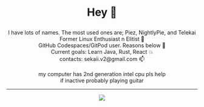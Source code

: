# <p align="center">Hey 👋</p>
<p align="center">
  I have lots of names. The most used ones are; Piez, NightlyPie, and Telekai<br>
  Former Linux Enthusiast n Elitist 🐧<br>
  GitHub Codespaces/GitPod user. Reasons below 🎸<br>
  Current goals: Learn Java, Rust, React 💥<br>
  contacts: sekaii.v2@gmail.com 📫<br><br> 
  my computer has 2nd generation intel cpu pls help<br>
  if inactive probably playing guitar<br>
</p>

---

<p align="center">
  <img src="https://github.com/Telekaii/CrappySummon/assets/84755426/2d0be822-c7e5-4749-9226-e00e0b2b6822"><br>

</p>
